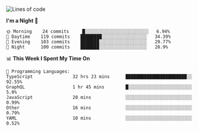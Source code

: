 <!--START_SECTION:waka-->
![Lines of code](https://img.shields.io/badge/From%20Hello%20World%20I%27ve%20Written-514346%20lines%20of%20code-blue)

**I'm a Night 🦉** 

```text
🌞 Morning    24 commits     █░░░░░░░░░░░░░░░░░░░░░░░░   6.94% 
🌆 Daytime    119 commits    ████████░░░░░░░░░░░░░░░░░   34.39% 
🌃 Evening    103 commits    ███████░░░░░░░░░░░░░░░░░░   29.77% 
🌙 Night      100 commits    ███████░░░░░░░░░░░░░░░░░░   28.9%

```


📊 **This Week I Spent My Time On** 

```text
💬 Programming Languages: 
TypeScript               32 hrs 23 mins      ███████████████████████░░   92.55% 
GraphQL                  1 hr 45 mins        █░░░░░░░░░░░░░░░░░░░░░░░░   5.0% 
JavaScript               20 mins             ░░░░░░░░░░░░░░░░░░░░░░░░░   0.99% 
Other                    16 mins             ░░░░░░░░░░░░░░░░░░░░░░░░░   0.79% 
YAML                     10 mins             ░░░░░░░░░░░░░░░░░░░░░░░░░   0.52%

```


<!--END_SECTION:waka-->
